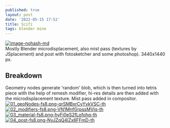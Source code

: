 ```yaml
---
published: true
layout: post
date: '2022-05-15 17:52'
title: Scifi
tags: blender mine
---
```

[![image-nohash-md](https://i.imgur.com/RpQN5LHl.png)](https://i.imgur.com/RpQN5LH.png)  
Mostly Blender microdisplacement, also mist pass (textures by JSplacement) and post with fotosketcher and some photoshop). 3440x1440 px.

## Breakdown

Geometry nodes generate 'random' blob, which is then turned into tetris piece with the help of remesh modifier, hi-res details are then added with the microdisplacement texture. Mist pass added in compositor.     
[![01_geoNodes-fs8.png-qrSMBxrCyYvkVSC-th](https://i.imgur.com/mr3cqDkb.png)](https://i.imgur.com/mr3cqDk.png) [![02_modifiers-fs8.png-VN1MnfGrpssMVlq-th](https://i.imgur.com/Odr0o8ib.png)](https://i.imgur.com/Odr0o8i.png) [![03_material-fs8.png-hyFi0eS2fLofohq-th](https://i.imgur.com/T0CCM4nb.png)](https://i.imgur.com/T0CCM4n.png) [![04_post-fs8.png-NyJZqQ4lZx6FFmD-th](https://i.imgur.com/nNjlRPTb.png)](https://i.imgur.com/nNjlRPT.png)
